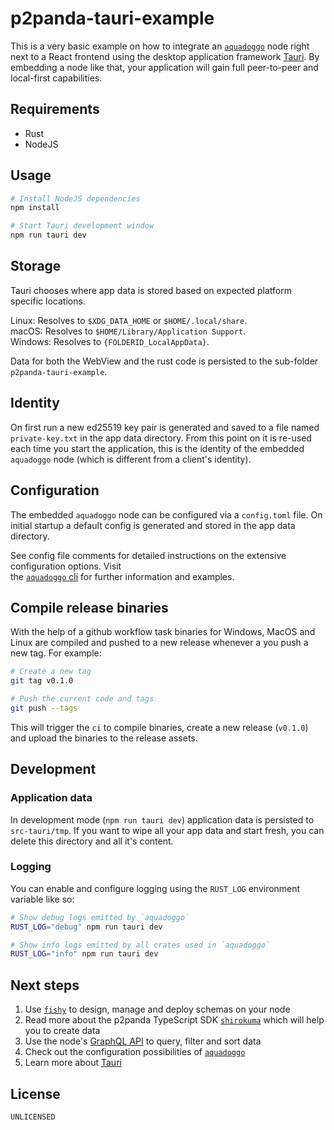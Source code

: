 # p2panda-tauri-example

This is a very basic example on how to integrate an
[`aquadoggo`](https://github.com/p2panda/aquadoggo/) node right next to a React frontend using
the desktop application framework [Tauri](https://tauri.app/). By embedding a node like that, your
application will gain full peer-to-peer and local-first capabilities.

## Requirements

- Rust
- NodeJS

## Usage

```bash
# Install NodeJS dependencies
npm install

# Start Tauri development window
npm run tauri dev
```

## Storage

Tauri chooses where app data is stored based on expected platform specific locations.

Linux: Resolves to `$XDG_DATA_HOME` or `$HOME/.local/share`.  
macOS: Resolves to `$HOME/Library/Application Support`.  
Windows: Resolves to `{FOLDERID_LocalAppData}`.  

Data for both the WebView and the rust code is persisted to the sub-folder `p2panda-tauri-example`.

## Identity

On first run a new ed25519 key pair is generated and saved to a file named `private-key.txt` in
the app data directory. From this point on it is re-used each time you start the application, this
is the identity of the embedded `aquadoggo` node (which is different from a client's identity).

## Configuration

The embedded `aquadoggo` node can be configured via a `config.toml` file. On initial startup
a default config is generated and stored in the app data directory.

See config file comments for detailed instructions on the extensive configuration options. Visit  
the [`aquadoggo` cli](https://github.com/p2panda/aquadoggo/tree/main/aquadoggo_cli) for further
information and examples.

## Compile release binaries

With the help of a github workflow task binaries for Windows, MacOS and Linux are compiled and
pushed to a new release whenever a you push a new tag. For example:

```bash
# Create a new tag
git tag v0.1.0

# Push the current code and tags
git push --tags
```

This will trigger the `ci` to compile binaries, create a new release (`v0.1.0`) and upload the
binaries to the release assets.

## Development

### Application data

In development mode (`npm run tauri dev`) application data is persisted to `src-tauri/tmp`. If
you want to wipe all your app data and start fresh, you can delete this directory and all it's
content.

### Logging

You can enable and configure logging using the `RUST_LOG` environment variable like so:

```bash
# Show debug logs emitted by `aquadoggo`
RUST_LOG="debug" npm run tauri dev

# Show info logs emitted by all crates used in `aquadoggo`
RUST_LOG="info" npm run tauri dev
```

## Next steps

1. Use [`fishy`](https://github.com/p2panda/fishy) to design, manage and deploy schemas on your node
2. Read more about the p2panda TypeScript SDK [`shirokuma`](https://github.com/p2panda/shirokuma) which will help you to create data
3. Use the node's [GraphQL API](https://p2panda.org/specification/APIs/queries) to query, filter and sort data
4. Check out the configuration possibilities of [`aquadoggo`](https://github.com/p2panda/aquadoggo/)
5. Learn more about [Tauri](https://tauri.app/)

## License

`UNLICENSED`
